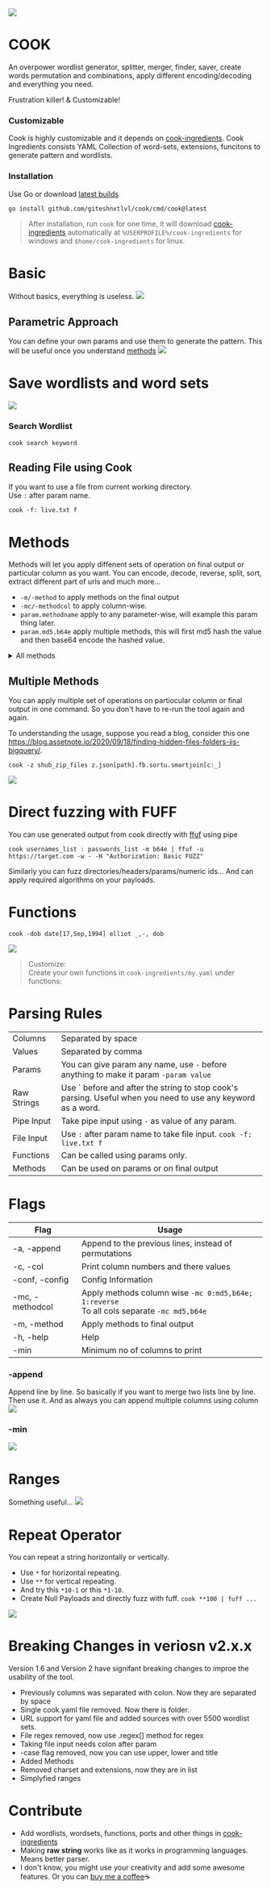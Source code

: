 <img src="assets/head.png">

# COOK
An overpower wordlist generator, splitter, merger, finder, saver, create words permutation and combinations, apply different encoding/decoding and everything you need.  

Frustration killer! & Customizable!

### Customizable
Cook is highly customizable and it depends on
[cook-ingredients](https://github.com/giteshnxtlvl/cook-ingredients). Cook Ingredients consists YAML Collection of word-sets, extensions, funcitons to generate pattern and wordlists.

### Installation
Use Go or download [latest builds](https://github.com/giteshnxtlvl/cook/releases/)  
```
go install github.com/giteshnxtlvl/cook/cmd/cook@latest
```

> After installation, run `cook` for one time, it will download [cook-ingredients](https://github.com/giteshnxtlvl/cook-ingredients) automatically at `%USERPROFILE%/cook-ingredients` for windows and `$home/cook-ingredients` for linux.

# Basic
Without basics, everything is useless.
<img src="assets/basic.png">

## Parametric Approach
You can define your own params and use them to generate the pattern. This will be useful once you understand [methods](#methods)
<img src="assets/parameterapproach.png">

# Save wordlists and word sets
<img src="assets/savewordlist.png">

### Search Wordlist
```
cook search keyword
```

## Reading File using Cook
If you want to use a file from current working directory.  
Use `:` after param name. 
```
cook -f: live.txt f
```

# Methods
Methods will let you apply diffenent sets of operation on final output or particular column as you want. You can encode, decode, reverse, split, sort, extract different part of urls and much more...

- `-m/-method` to apply methods on the final output
- `-mc/-methodcol` to apply column-wise.
- `param.methodname` apply to any parameter-wise, will example this param thing later.
- `param.md5.b64e` apply multiple methods, this will first md5 hash the value and then base64 encode the hashed value.


<details><summary>All methods</summary>

```
METHODS
    Apply different sets of operations to your wordlists

STRING/LIST/JSON
    sort                           - Sort them
    sortu                          - Sort them with unique values only
    reverse                        - Reverse string
    split                          - split[char]
    splitindex                     - splitindex[char:index]
    replace                        - Replace All replace[this:tothis]
    leet                           - a->4, b->8, e->3 ...
                                     leet[0] or leet[1]
    json                           - Extract JSON field
                                     json[key] or json[key:subkey:sub-subkey]
    smart                          - Separate words with naming convensions
                                     redirectUri, redirect_uri, redirect-uri  ->  [redirect, uri]
    smartjoin                      - This will split the words from naming convensions &
                                     param.smartjoin[c,_] (case, join)
                                     redirect-uri, redirectUri, redirect_uri ->  redirect_Uri

    u          upper               - Uppercase
    l          lower               - Lowercase
    t          title               - Titlecase

URLS
    fb         filebase            - Extract filename from path or url
    s          scheme              - Extract http, https, gohper, ws, etc. from URL
               user                - Extract username from url
               pass                - Extract password from url
    h          host                - Extract host from url
    p          port                - Extract port from url
    ph         path                - Extract path from url
    f          fragment            - Extract fragment from url
    q          query               - Extract whole query from url
    k          keys                - Extract keys from url
    v          values              - Extract values from url
    d          domain              - Extract domain from url
               tld                 - Extract tld from url
               alldir              - Extract all dirrectories from url's path
    sub        subdomain           - Extract subdomain from url
               allsubs             - Extract subdomain from url

ENCODERS
    b64e       b64encode           - Base64 encoder
    hexe       hexencode           - Hex string encoder
               charcode            - Give charcode encoding
                                     charcode[0] without semicolon
                                     charcode[1] with semicolon
    jsone      jsonescape          - JSON escape
    urle       urlencode           - URL encode reserved characters
               utf16               - UTF-16 encoder (Little Endian)
               utf16be             - UTF-16 encoder (Big Endian)
    xmle       xmlescape           - XML escape
    urleall    urlencodeall        - URL encode all characters
    unicodee   unicodeencodeall    - Unicode escape string encode (all characters)

DECODERS
    b64d       b64decode           - Base64 decoder
    hexd       hexdecode           - Hex string decoder
    jsonu      jsonunescape        - JSON unescape
    unicoded   unicodedecode       - Unicode escape string decode
    urld       urldecode           - URL decode
    xmlu       xmlunescape         - XML unescape

HASHES
    md5                            - MD5 sum
    sha1                           - SHA1 checksum
    sha224                         - SHA224 checksum
    sha256                         - SHA256 checksum
    sha384                         - SHA384 checksum
    sha512                         - SHA512 checksum
  
```
</details>

## Multiple Methods
You can apply multiple set of operations on partiocular column or final output in one command. So you don't have to re-run the tool again and again.

To understanding the usage, suppose you read a blog, consider this one https://blog.assetnote.io/2020/09/18/finding-hidden-files-folders-iis-bigquery/.

```
cook -z shub_zip_files z.json[path].fb.sortu.smartjoin[c:_]
```

<img src="multiplemethods.png">

# Direct fuzzing with FUFF
You can use generated output from cook directly with [ffuf](https://github.com/ffuf/ffuf) using pipe

```
cook usernames_list : passwords_list -m b64e | ffuf -u https://target.com -w - -H "Authorization: Basic FUZZ"
```

Similarly you can fuzz directories/headers/params/numeric ids... And can apply required algorithms on your payloads.

# Functions
```
cook -dob date[17,Sep,1994] elliot _,-, dob
```
<img src="./assets/functions.png">

> Customize:    
 Create your own functions in `cook-ingredients/my.yaml` under functions:

# Parsing Rules
|  |  |
|---|---|
|Columns| Separated by space |
|Values| Separated by comma |
|Params| You can give param any name, use `-` before anything to make it param `-param value` |
|Raw Strings| Use ` before and after the string to stop cook's parsing. Useful when you need to use any keyword as a word. |
|Pipe Input| Take pipe input using `-` as value of any param. |
|File Input| Use `:` after param name to take file input. `cook -f: live.txt f`|
|Functions | Can be called using params only. |
|Methods | Can be used on params or on final output |

# Flags
| Flag | Usage |
|---|---|
|-a, -append| Append to the previous lines, instead of permutations |
|-c, -col| Print column numbers and there values |
|-conf, -config| Config Information |
|-mc, -methodcol| Apply methods column wise  `-mc 0:md5,b64e; 1:reverse` <br> To all cols separate  `-mc md5,b64e` |
|-m, -method| Apply methods to final output |
|-h, -help| Help |
|-min | Minimum no of columns to print |

### -append
Append line by line. So basically if you want to merge two lists line by line. Then use it. And as always you can append multiple columns using column
<img src="./assets/append.png"> 

### -min
<img src="./assets/min.png">

# Ranges
Something useful...
<img src="./assets/ranges.png">

# Repeat Operator
You can repeat a string horizontally or vertically.
- Use `*` for horizontal repeating.
- Use `**` for vertical repeating.
- And try this `*10-1` or this `*1-10`.
- Create Null Payloads and directly fuzz with fuff. `cook **100 | fuff ...`
<img src="./assets/repeat.png">

</details>

# Breaking Changes in veriosn v2.x.x
Version 1.6 and Version 2 have signifant breaking changes to improe the usability of the tool.

- Previously columns was separated with colon. Now they are separated by space
- Single cook.yaml file removed. Now there is folder.
- URL support for yaml file and added sources with over 5500 wordlist sets.
- File regex removed, now use .regex[] method for regex
- Taking file input needs colon after param
- -case flag removed, now you can use upper, lower and title
- Added Methods
- Removed charset and extensions, now they are in list
- Simplyfied ranges

# Contribute
- Add wordlists, wordsets, functions, ports and other things in [cook-ingredients](https://github.com/giteshnxtlvl/cook-ingredients)
- Making **raw string** works like as it works in programming languages. Means better parser.
- I don't know, you might use your creativity and add some awesome features.
Or you can [buy me a coffee](https://www.buymeacoffee.com/giteshnxtlvl)☕
